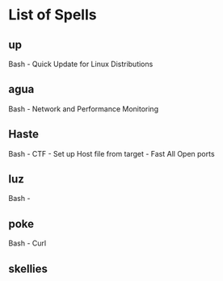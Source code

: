 # List of Spells
## up 
Bash - Quick Update for Linux Distributions
## agua
Bash - Network and Performance Monitoring
## Haste 
Bash - CTF - Set up Host file from target - Fast All Open ports
## luz 
Bash -
## poke 
Bash - Curl 
## skellies 



